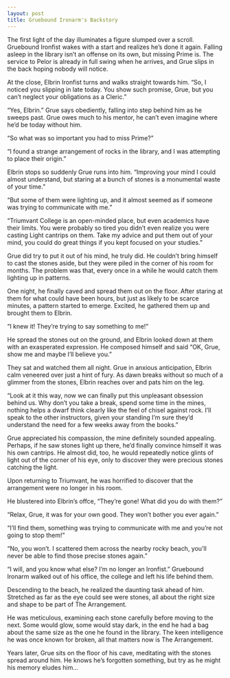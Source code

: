 ```yaml
---
layout: post
title: Gruebound Ironarm's Backstory
---
```


The first light of the day illuminates a figure slumped over a
scroll. Gruebound Ironfist wakes with a start and realizes he’s done
it again. Falling asleep in the library isn’t an offense on its own,
but missing Prime is. The service to Pelor is already in full swing
when he arrives, and Grue slips in the back hoping nobody will notice.

At the close, Elbrin Ironfist turns and walks straight towards
him. “So, I noticed you slipping in late today. You show such promise,
Grue, but you can’t neglect your obligations as a Cleric.”

“Yes, Elbrin.” Grue says obediently, falling into step behind him as
he sweeps past. Grue owes much to his mentor, he can’t even imagine
where he’d be today without him.

“So what was so important you had to miss Prime?”

“I found a strange arrangement of rocks in the library, and I was
attempting to place their origin.”


Elbrin stops so suddenly Grue runs into him. “Improving your mind I
could almost understand, but staring at a bunch of stones is a
monumental waste of your time.”

“But some of them were lighting up, and it almost seemed as if someone
was trying to communicate with me.”

“Triumvant College is an open-minded place, but even academics have
their limits. You were probably so tired you didn’t even realize you
were casting Light cantrips on them. Take my advice and put them out
of your mind, you could do great things if you kept focused on your
studies.”

Grue did try to put it out of his mind, he truly did. He couldn’t
bring himself to cast the stones aside, but they were piled in the
corner of his room for months. The problem was that, every once in a
while he would catch them lighting up in patterns.

One night, he finally caved and spread them out on the floor. After
staring at them for what could have been hours, but just as likely to
be scarce minutes, a pattern started to emerge. Excited, he gathered
them up and brought them to Elbrin.

“I knew it! They’re trying to say something to me!”

He spread the stones out on the ground, and Elbrin looked down at them
with an exasperated expression. He composed himself and said “OK,
Grue, show me and maybe I’ll believe you.”

They sat and watched them all night. Grue in anxious anticipation,
Elbrin calm veneered over just a hint of fury. As dawn breaks without
so much of a glimmer from the stones, Elbrin reaches over and pats him
on the leg.

“Look at it this way, now we can finally put this unpleasant obsession
behind us. Why don’t you take a break, spend some time in the mines,
nothing helps a dwarf think clearly like the feel of chisel against
rock. I’ll speak to the other instructors, given your standing I’m
sure they’d understand the need for a few weeks away from the books.”

Grue appreciated his compassion, the mine definitely sounded
appealing. Perhaps, if he saw stones light up there, he’d finally
convince himself it was his own cantrips. He almost did, too, he would
repeatedly notice glints of light out of the corner of his eye, only
to discover they were precious stones catching the light.

Upon returning to Triumvant, he was horrified to discover that the
arrangement were no longer in his room.

He blustered into Elbrin’s offce, “They’re gone! What did you do with
them?”

“Relax, Grue, it was for your own good. They won’t bother you ever
again.”

“I’ll find them, something was trying to communicate with me and
you’re not going to stop them!”

“No, you won’t. I scattered them across the nearby rocky beach, you’ll
never be able to find those precise stones again.”

“I will, and you know what else? I’m no longer an Ironfist.” Gruebound
Ironarm walked out of his office, the college and left his life behind
them.

Descending to the beach, he realized the daunting task ahead of
him. Stretched as far as the eye could see were stones, all about the
right size and shape to be part of The Arrangement.

He was meticulous, examining each stone carefully before moving to the
next. Some would glow, some would stay dark, in the end he had a bag
about the same size as the one he found in the library. The keen
intelligence he was once known for broken, all that matters now is The
Arrangement.

Years later, Grue sits on the floor of his cave, meditating with the
stones spread around him. He knows he’s forgotten something, but try
as he might his memory eludes him...
